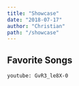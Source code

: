 ```yaml
---
title: "Showcase"
date: "2018-07-17"
author: "Christian"
path: "/showcase"
---
```


## Favorite Songs

`youtube: GvR3_le8X-0`


